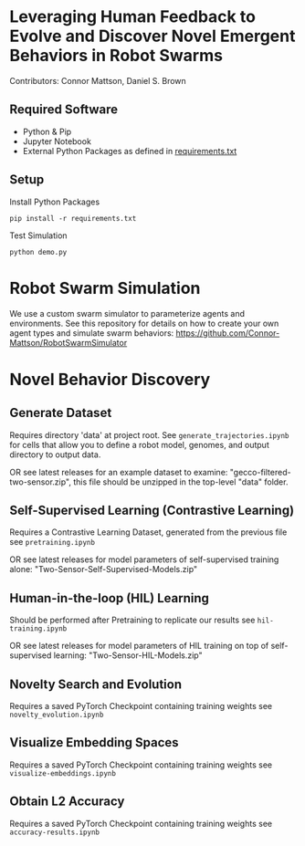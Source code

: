# Leveraging Human Feedback to Evolve and Discover Novel Emergent Behaviors in Robot Swarms
Contributors: Connor Mattson, Daniel S. Brown

## Required Software
- Python & Pip
- Jupyter Notebook
- External Python Packages as defined in [requirements.txt](requirements.txt) 

## Setup
Install Python Packages
    
    pip install -r requirements.txt

Test Simulation

    python demo.py

# Robot Swarm Simulation

We use a custom swarm simulator to parameterize agents and environments. See this repository for details on how to create your own agent types and simulate swarm behaviors: https://github.com/Connor-Mattson/RobotSwarmSimulator

# Novel Behavior Discovery 

## Generate Dataset
Requires directory 'data' at project root.
See `generate_trajectories.ipynb` for cells that allow you to define a robot model, genomes, and output directory to output data.

OR see latest releases for an example dataset to examine: "gecco-filtered-two-sensor.zip", this file should be unzipped in the top-level "data" folder.

## Self-Supervised Learning (Contrastive Learning)
Requires a Contrastive Learning Dataset, generated from the previous file
see `pretraining.ipynb`

OR see latest releases for model parameters of self-supervised training alone: "Two-Sensor-Self-Supervised-Models.zip"

## Human-in-the-loop (HIL) Learning
Should be performed after Pretraining to replicate our results
see `hil-training.ipynb`

OR see latest releases for model parameters of HIL training on top of self-supervised learning: "Two-Sensor-HIL-Models.zip"

## Novelty Search and Evolution
Requires a saved PyTorch Checkpoint containing training weights
see `novelty_evolution.ipynb`

## Visualize Embedding Spaces
Requires a saved PyTorch Checkpoint containing training weights
see `visualize-embeddings.ipynb`

## Obtain L2 Accuracy
Requires a saved PyTorch Checkpoint containing training weights
see `accuracy-results.ipynb`


[//]: # (## Augmentation)

[//]: # (We have explored the idea of augmenting this framework further to allow more complex world, sensor, controller, and actuator spaces. )

[//]: # (Much of the backbone to support these augmentations is present in this codebase, but lacks testing and robustness.)

[//]: # ()
[//]: # (We invite you to augment cautiously and carefully test output validity.)
